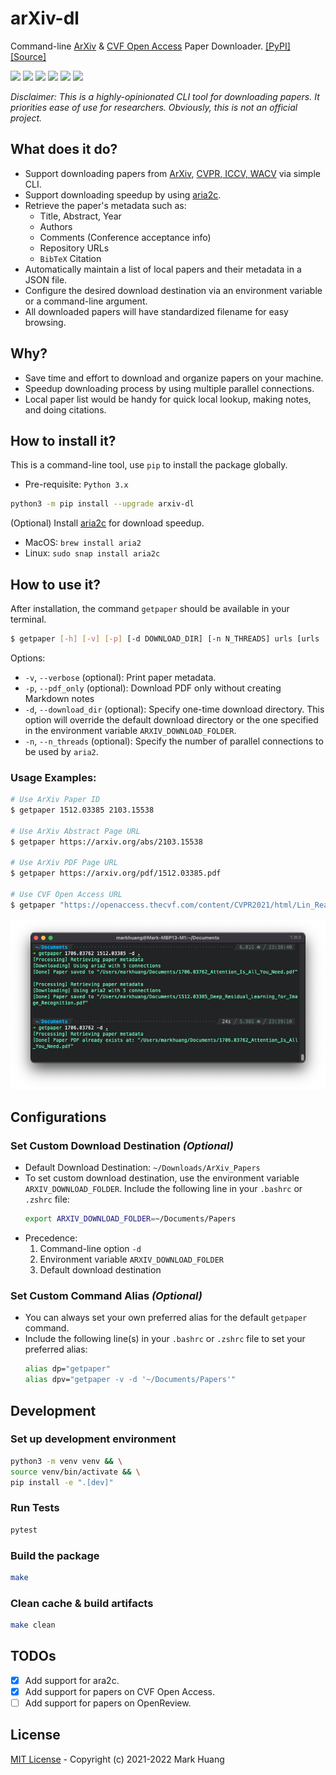 # arXiv-dl

Command-line [ArXiv](https://arxiv.org/) & [CVF Open Access](https://openaccess.thecvf.com/menu) Paper Downloader.
[[PyPI]](https://pypi.org/project/arxiv-dl/)
[[Source]](https://github.com/MarkHershey/arxiv-dl)

[![](https://img.shields.io/pypi/v/arxiv-dl)](https://pypi.org/project/arxiv-dl/)
[![](https://img.shields.io/pypi/pyversions/arxiv-dl)](https://pypi.org/project/arxiv-dl/)
[![](https://img.shields.io/pypi/wheel/arxiv-dl)](https://github.com/MarkHershey/arxiv-dl/releases)
[![](https://img.shields.io/pypi/dm/Arxiv-dl)](https://pypistats.org/packages/arxiv-dl)
[![](https://img.shields.io/badge/license-MIT-blue)](https://github.com/MarkHershey/arxiv-dl/blob/master/LICENSE)
[![](https://img.shields.io/badge/code%20style-black-black)](https://github.com/psf/black)

_Disclaimer: This is a highly-opinionated CLI tool for downloading papers. It priorities ease of use for researchers. Obviously, this is not an official project._

## What does it do?

-   Support downloading papers from [ArXiv](https://arxiv.org/), [CVPR, ICCV, WACV](https://openaccess.thecvf.com/menu) via simple CLI.
-   Support downloading speedup by using [aria2c](https://aria2.github.io/).
-   Retrieve the paper's metadata such as:
    -   Title, Abstract, Year
    -   Authors
    -   Comments (Conference acceptance info)
    -   Repository URLs
    -   `BibTeX` Citation
-   Automatically maintain a list of local papers and their metadata in a JSON file.
-   Configure the desired download destination via an environment variable or a command-line argument.
-   All downloaded papers will have standardized filename for easy browsing.

## Why?

-   Save time and effort to download and organize papers on your machine.
-   Speedup downloading process by using multiple parallel connections.
-   Local paper list would be handy for quick local lookup, making notes, and doing citations.

## How to install it?

This is a command-line tool, use `pip` to install the package globally.

-   Pre-requisite: `Python 3.x`

```bash
python3 -m pip install --upgrade arxiv-dl
```

(Optional) Install [aria2c](https://aria2.github.io/) for download speedup.

-   MacOS: `brew install aria2`
-   Linux: `sudo snap install aria2c`

## How to use it?

After installation, the command `getpaper` should be available in your terminal.

```bash
$ getpaper [-h] [-v] [-p] [-d DOWNLOAD_DIR] [-n N_THREADS] urls [urls ...]
```

Options:

-   `-v`, `--verbose` (optional): Print paper metadata.
-   `-p`, `--pdf_only` (optional): Download PDF only without creating Markdown notes
-   `-d`, `--download_dir` (optional): Specify one-time download directory. This option will override the default download directory or the one specified in the environment variable `ARXIV_DOWNLOAD_FOLDER`.
-   `-n`, `--n_threads` (optional): Specify the number of parallel connections to be used by `aria2`.

### Usage Examples:

```bash
# Use ArXiv Paper ID
$ getpaper 1512.03385 2103.15538

# Use ArXiv Abstract Page URL
$ getpaper https://arxiv.org/abs/2103.15538

# Use ArXiv PDF Page URL
$ getpaper https://arxiv.org/pdf/1512.03385.pdf

# Use CVF Open Access URL
$ getpaper "https://openaccess.thecvf.com/content/CVPR2021/html/Lin_Real-Time_High-Resolution_Background_Matting_CVPR_2021_paper.html"
```

![](imgs/demo.png)

## Configurations

### Set Custom Download Destination _(Optional)_

-   Default Download Destination: `~/Downloads/ArXiv_Papers`
-   To set custom download destination, use the environment variable `ARXIV_DOWNLOAD_FOLDER`. Include the following line in your `.bashrc` or `.zshrc` file:
    ```bash
    export ARXIV_DOWNLOAD_FOLDER=~/Documents/Papers
    ```
-   Precedence:
    1.  Command-line option `-d`
    2.  Environment variable `ARXIV_DOWNLOAD_FOLDER`
    3.  Default download destination

### Set Custom Command Alias _(Optional)_

-   You can always set your own preferred alias for the default `getpaper` command.
-   Include the following line(s) in your `.bashrc` or `.zshrc` file to set your preferred alias:
    ```bash
    alias dp="getpaper"
    alias dpv="getpaper -v -d '~/Documents/Papers'"
    ```

## Development

### Set up development environment

```bash
python3 -m venv venv && \
source venv/bin/activate && \
pip install -e ".[dev]"
```

### Run Tests

```bash
pytest
```

### Build the package

```bash
make
```

### Clean cache & build artifacts

```bash
make clean
```

## TODOs

-   [x] Add support for ara2c.
-   [x] Add support for papers on CVF Open Access.
-   [ ] Add support for papers on OpenReview.

## License

[MIT License](https://github.com/MarkHershey/arxiv-dl/blob/master/LICENSE) - Copyright (c) 2021-2022 Mark Huang
